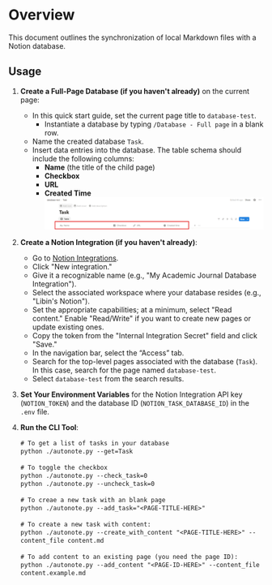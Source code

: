 # Overview

This document outlines the synchronization of local Markdown files with a Notion database.

## Usage

1. **Create a Full-Page Database (if you haven't already)** on the current page:

    - In this quick start guide, set the current page title to `database-test`.
        - Instantiate a database by typing `/Database - Full page` in a blank row.
    - Name the created database `Task`.
    - Insert data entries into the database. The table schema should include the following columns:
        - **Name** (the title of the child page)
        - **Checkbox**
        - **URL**
        - **Created Time**
    ![](2025-08-03%20152534.png)

2. **Create a Notion Integration (if you haven't already)**:
    
    - Go to [Notion Integrations](https://www.notion.so/my-integrations).
    - Click "New integration."
    - Give it a recognizable name (e.g., "My Academic Journal Database Integration").
    - Select the associated workspace where your database resides (e.g., "Libin's Notion").
    - Set the appropriate capabilities; at a minimum, select "Read content." Enable "Read/Write" if you want to create new pages or update existing ones.
    - Copy the token from the "Internal Integration Secret" field and click "Save."
    - In the navigation bar, select the “Access” tab.
    - Search for the top-level pages associated with the database (`Task`). In this case, search for the page named `database-test`.
    - Select `database-test` from the search results.

3. **Set Your Environment Variables** for the Notion Integration API key (`NOTION_TOKEN`) and the database ID (`NOTION_TASK_DATABASE_ID`) in the `.env` file.

4. **Run the CLI Tool**:
    ```
    # To get a list of tasks in your database
    python ./autonote.py --get=Task

    # To toggle the checkbox 
    python ./autonote.py --check_task=0
    python ./autonote.py --uncheck_task=0

    # To creae a new task with an blank page
    python ./autonote.py --add_task="<PAGE-TITLE-HERE>"

    # To create a new task with content:
    python ./autonote.py --create_with_content "<PAGE-TITLE-HERE>" --content_file content.md

    # To add content to an existing page (you need the page ID):
    python ./autonote.py --add_content "<PAGE-ID-HERE>" --content_file content.example.md
    ```
